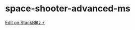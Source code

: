 # space-shooter-advanced-ms

[Edit on StackBlitz ⚡️](https://stackblitz.com/edit/space-shooter-advanced-ms)